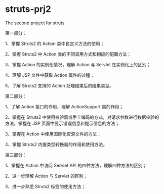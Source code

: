 # struts-prj2
The second project for struts

第一部分：

1、掌握 Struts2 的 Action 类中自定义方法的使用； 

2、掌握 Struts2 中 Action 类的不同调用方式和相应的配置方法；

3、掌握 Action 的实例化情况，理解 Action 与 Servlet 在实例化上的区别；

4、理解 JSP 文件中获取 Action 属性的过程；

5、了解 Struts2 支持的 Action 处理结束后的结果类型。

第二部分：

1、了解 Action 接口的作用，理解 ActionSupport 类的作用； 

2、掌握在 Struts2 中使用校验器或手工编码的方式，对请求参数进行数据校验的 方法，掌握在 JSP 页面中显示错误信息和提示信息的方法； 

3、掌握在 Action 中使用国际化资源文件的方法； 

4、掌握 Struts2 内置类型转换器的作用和使用方法。

第三部分：

1、掌握在 Action 中访问 Servlet API 的四种方法，理解四种方法的区别；

2、进一步理解 Action 与 Servlet 的区别；

3、进一步熟悉 Struts2 标签的使用方法；
